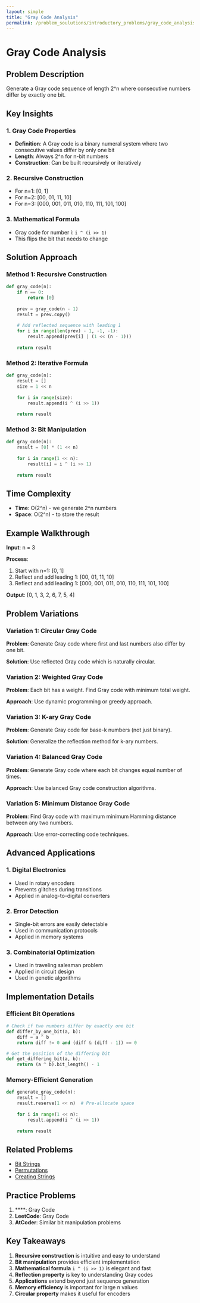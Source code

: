 ```yaml
---
layout: simple
title: "Gray Code Analysis"
permalink: /problem_soulutions/introductory_problems/gray_code_analysis
---
```



# Gray Code Analysis

## Problem Description

Generate a Gray code sequence of length 2^n where consecutive numbers differ by exactly one bit.

## Key Insights

### 1. Gray Code Properties
- **Definition**: A Gray code is a binary numeral system where two consecutive values differ by only one bit
- **Length**: Always 2^n for n-bit numbers
- **Construction**: Can be built recursively or iteratively

### 2. Recursive Construction
- For n=1: [0, 1]
- For n=2: [00, 01, 11, 10]
- For n=3: [000, 001, 011, 010, 110, 111, 101, 100]

### 3. Mathematical Formula
- Gray code for number i: `i ^ (i >> 1)`
- This flips the bit that needs to change

## Solution Approach

### Method 1: Recursive Construction
```python
def gray_code(n):
    if n == 0:
        return [0]
    
    prev = gray_code(n - 1)
    result = prev.copy()
    
    # Add reflected sequence with leading 1
    for i in range(len(prev) - 1, -1, -1):
        result.append(prev[i] | (1 << (n - 1)))
    
    return result
```

### Method 2: Iterative Formula
```python
def gray_code(n):
    result = []
    size = 1 << n
    
    for i in range(size):
        result.append(i ^ (i >> 1))
    
    return result
```

### Method 3: Bit Manipulation
```python
def gray_code(n):
    result = [0] * (1 << n)
    
    for i in range(1 << n):
        result[i] = i ^ (i >> 1)
    
    return result
```

## Time Complexity
- **Time**: O(2^n) - we generate 2^n numbers
- **Space**: O(2^n) - to store the result

## Example Walkthrough

**Input**: n = 3

**Process**:
1. Start with n=1: [0, 1]
2. Reflect and add leading 1: [00, 01, 11, 10]
3. Reflect and add leading 1: [000, 001, 011, 010, 110, 111, 101, 100]

**Output**: [0, 1, 3, 2, 6, 7, 5, 4]

## Problem Variations

### Variation 1: Circular Gray Code
**Problem**: Generate Gray code where first and last numbers also differ by one bit.

**Solution**: Use reflected Gray code which is naturally circular.

### Variation 2: Weighted Gray Code
**Problem**: Each bit has a weight. Find Gray code with minimum total weight.

**Approach**: Use dynamic programming or greedy approach.

### Variation 3: K-ary Gray Code
**Problem**: Generate Gray code for base-k numbers (not just binary).

**Solution**: Generalize the reflection method for k-ary numbers.

### Variation 4: Balanced Gray Code
**Problem**: Generate Gray code where each bit changes equal number of times.

**Approach**: Use balanced Gray code construction algorithms.

### Variation 5: Minimum Distance Gray Code
**Problem**: Find Gray code with maximum minimum Hamming distance between any two numbers.

**Approach**: Use error-correcting code techniques.

## Advanced Applications

### 1. Digital Electronics
- Used in rotary encoders
- Prevents glitches during transitions
- Applied in analog-to-digital converters

### 2. Error Detection
- Single-bit errors are easily detectable
- Used in communication protocols
- Applied in memory systems

### 3. Combinatorial Optimization
- Used in traveling salesman problem
- Applied in circuit design
- Used in genetic algorithms

## Implementation Details

### Efficient Bit Operations
```python
# Check if two numbers differ by exactly one bit
def differ_by_one_bit(a, b):
    diff = a ^ b
    return diff != 0 and (diff & (diff - 1)) == 0

# Get the position of the differing bit
def get_differing_bit(a, b):
    return (a ^ b).bit_length() - 1
```

### Memory-Efficient Generation
```python
def generate_gray_code(n):
    result = []
    result.reserve(1 << n)  # Pre-allocate space
    
    for i in range(1 << n):
        result.append(i ^ (i >> 1))
    
    return result
```

## Related Problems
- [Bit Strings](/cses-analyses/problem_soulutions/bit_strings_analysis)
- [Permutations](/cses-analyses/problem_soulutions/permutations_analysis)
- [Creating Strings](/cses-analyses/problem_soulutions/creating_strings_analysis)

## Practice Problems
1. ****: Gray Code
2. **LeetCode**: Gray Code
3. **AtCoder**: Similar bit manipulation problems

## Key Takeaways
1. **Recursive construction** is intuitive and easy to understand
2. **Bit manipulation** provides efficient implementation
3. **Mathematical formula** `i ^ (i >> 1)` is elegant and fast
4. **Reflection property** is key to understanding Gray codes
5. **Applications** extend beyond just sequence generation
6. **Memory efficiency** is important for large n values
7. **Circular property** makes it useful for encoders